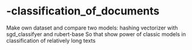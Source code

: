 # -classification_of_documents
Make own dataset and compare two models: hashing vectorizer with sgd_classifyer and rubert-base
So that show power of classic models in classification of relatively long texts
